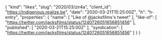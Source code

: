 {
  "kind": "likes",
  "slug": "2020/03/zir4a",
  "client_id": "https://indigenous.realize.be",
  "date": "2020-03-21T15:25:00Z",
  "h": "h-entry",
  "properties": {
    "name": [
      "Like of @jacksfilms's tweet"
    ],
    "like-of": [
      "https://twitter.com/jacksfilms/status/1240726051656851456"
    ],
    "published": [
      "2020-03-21T15:25:00Z"
    ],
    "syndication": [
      "https://twitter.com/jacksfilms/status/1240726051656851456"
    ]
  }
}
